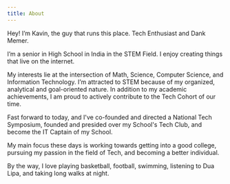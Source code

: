 ```yaml
---
title: About
---
```


Hey! I’m Kavin, the guy that runs this place. Tech Enthusiast and Dank Memer.

  I’m a senior in High School in India in the STEM Field. I enjoy creating things that live on the internet.

  My interests lie at the intersection of Math, Science, Computer Science, and Information Technology. I’m attracted to STEM because of my organized, analytical and goal-oriented nature. In addition to my academic achievements, I am proud to actively contribute to the Tech Cohort of our time.

  Fast forward to today, and I've co-founded and directed a National Tech Symposium, founded and presided over my School's Tech Club, and become the IT Captain of my School.

  My main focus these days is working towards getting into a good college, pursuing my passion in the field of Tech, and becoming a better individual.

  By the way, I love playing basketball, football, swimming, listening to Dua Lipa, and taking long walks at night.